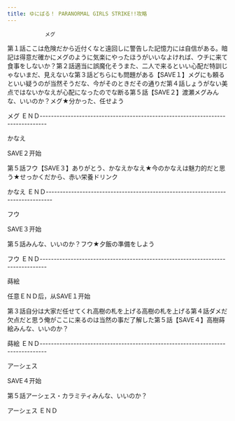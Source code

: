 ```yaml
---
title: ゆにばる！ PARANORMAL GIRLS STRIKE!!攻略
---
```


                メグ

第１話ここは危険だから近付くなと遠回しに警告した記憶力には自信がある。暗記は得意だ確かにメグのように気楽にやったほうがいいなよければ、ウチに来て食事をしないか？第２話適当に誤魔化そうまた、二人で来るといい心配だ特訓じゃないまだ、見えないな第３話どちらにも問題がある【SAVE１】メグにも頼るといい疑うのが当然そうだな、今がそのときだその通りだ第４話しょうがない美点ではないかなえが心配になったのでな断る第５話【SAVE２】渡瀬メグみんな、いいのか？メグ★分かった、任せよう

メグ ＥＮＤ--------------------------------------------------------------------------------

かなえ

SAVE２开始

第５話フウ【SAVE３】ありがとう、かなえかなえ★今のかなえは魅力的だと思う★せっかくだから、赤い栄養ドリンク

かなえ ＥＮＤ--------------------------------------------------------------------------------

フウ

SAVE３开始

第５話みんな、いいのか？フウ★夕飯の準備をしよう

フウ ＥＮＤ--------------------------------------------------------------------------------

蒔絵

任意ＥＮＤ后，从SAVE１开始

第３話自分は大家だ任せてくれ高樹の札を上げる高樹の札を上げる第４話ダメだ欠点だと思う俺がここに来るのは当然の事だ了解した第５話【SAVE４】高樹蒔絵みんな、いいのか？

蒔絵 ＥＮＤ--------------------------------------------------------------------------------

アーシェス

SAVE４开始

第５話アーシェス・カラミティみんな、いいのか？

アーシェス ＥＮＤ
              
